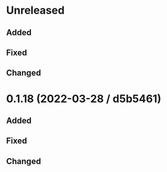 # Unreleased

## Added

## Fixed

## Changed

# 0.1.18 (2022-03-28 / d5b5461)

## Added

## Fixed

## Changed